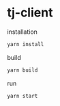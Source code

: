 # tj-client

installation

```sh
yarn install
```

build

```sh
yarn build
```

run

```sh
yarn start
```
